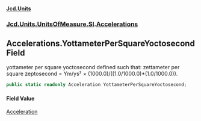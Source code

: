 #### [Jcd.Units](index.md 'index')
### [Jcd.Units.UnitsOfMeasure.SI](Jcd.Units.UnitsOfMeasure.SI.md 'Jcd.Units.UnitsOfMeasure.SI').[Accelerations](Accelerations.md 'Jcd.Units.UnitsOfMeasure.SI.Accelerations')

## Accelerations.YottameterPerSquareYoctosecond Field

yottameter per square yoctosecond defined such that: zettameter per square zeptosecond = Ym/ys² ×
(1000.0)/((1.0/1000.0)*(1.0/1000.0)).

```csharp
public static readonly Acceleration YottameterPerSquareYoctosecond;
```

#### Field Value
[Acceleration](Acceleration.md 'Jcd.Units.UnitTypes.Acceleration')